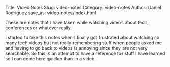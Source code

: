 Title: Video Notes
Slug: video-notes
Category: video-notes
Author: Daniel Rodriguez
save_as: video-notes/index.html

These are notes that I have taken while watching videos about tech, conferences or whatever really.

I started to take this notes when I finally got frustrated about watching so many tech videos
but not really remembering stuff when people asked me and having to go back to videos is annoying since
they are not very searchable. So this is an attempt to have a reference for stuff I have learned so I can
come here quicker than in a video.
